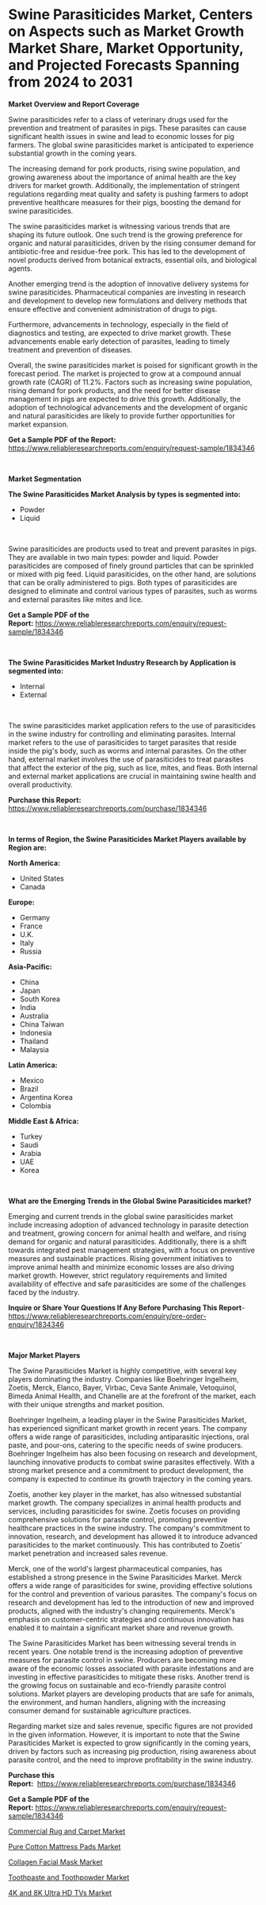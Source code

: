 <p><h1>Swine Parasiticides Market, Centers on Aspects such as Market Growth Market Share, Market Opportunity, and Projected Forecasts Spanning from 2024 to 2031</h1></p><p><strong>Market Overview and Report Coverage</strong></p>
<p><p>Swine parasiticides refer to a class of veterinary drugs used for the prevention and treatment of parasites in pigs. These parasites can cause significant health issues in swine and lead to economic losses for pig farmers. The global swine parasiticides market is anticipated to experience substantial growth in the coming years.</p><p>The increasing demand for pork products, rising swine population, and growing awareness about the importance of animal health are the key drivers for market growth. Additionally, the implementation of stringent regulations regarding meat quality and safety is pushing farmers to adopt preventive healthcare measures for their pigs, boosting the demand for swine parasiticides.</p><p>The swine parasiticides market is witnessing various trends that are shaping its future outlook. One such trend is the growing preference for organic and natural parasiticides, driven by the rising consumer demand for antibiotic-free and residue-free pork. This has led to the development of novel products derived from botanical extracts, essential oils, and biological agents.</p><p>Another emerging trend is the adoption of innovative delivery systems for swine parasiticides. Pharmaceutical companies are investing in research and development to develop new formulations and delivery methods that ensure effective and convenient administration of drugs to pigs.</p><p>Furthermore, advancements in technology, especially in the field of diagnostics and testing, are expected to drive market growth. These advancements enable early detection of parasites, leading to timely treatment and prevention of diseases.</p><p>Overall, the swine parasiticides market is poised for significant growth in the forecast period. The market is projected to grow at a compound annual growth rate (CAGR) of 11.2%. Factors such as increasing swine population, rising demand for pork products, and the need for better disease management in pigs are expected to drive this growth. Additionally, the adoption of technological advancements and the development of organic and natural parasiticides are likely to provide further opportunities for market expansion.</p></p>
<p><strong>Get a Sample PDF of the Report:</strong> <a href="https://www.reliableresearchreports.com/enquiry/request-sample/1834346">https://www.reliableresearchreports.com/enquiry/request-sample/1834346</a></p>
<p>&nbsp;</p>
<p><strong>Market Segmentation</strong></p>
<p><strong>The Swine Parasiticides Market Analysis by types is segmented into:</strong></p>
<p><ul><li>Powder</li><li>Liquid</li></ul></p>
<p>&nbsp;</p>
<p><p>Swine parasiticides are products used to treat and prevent parasites in pigs. They are available in two main types: powder and liquid. Powder parasiticides are composed of finely ground particles that can be sprinkled or mixed with pig feed. Liquid parasiticides, on the other hand, are solutions that can be orally administered to pigs. Both types of parasiticides are designed to eliminate and control various types of parasites, such as worms and external parasites like mites and lice.</p></p>
<p><strong>Get a Sample PDF of the Report:</strong>&nbsp;<a href="https://www.reliableresearchreports.com/enquiry/request-sample/1834346">https://www.reliableresearchreports.com/enquiry/request-sample/1834346</a></p>
<p>&nbsp;</p>
<p><strong>The Swine Parasiticides Market Industry Research by Application is segmented into:</strong></p>
<p><ul><li>Internal</li><li>External</li></ul></p>
<p>&nbsp;</p>
<p><p>The swine parasiticides market application refers to the use of parasiticides in the swine industry for controlling and eliminating parasites. Internal market refers to the use of parasiticides to target parasites that reside inside the pig's body, such as worms and internal parasites. On the other hand, external market involves the use of parasiticides to treat parasites that affect the exterior of the pig, such as lice, mites, and fleas. Both internal and external market applications are crucial in maintaining swine health and overall productivity.</p></p>
<p><strong>Purchase this Report:</strong>&nbsp; <a href="https://www.reliableresearchreports.com/purchase/1834346">https://www.reliableresearchreports.com/purchase/1834346</a></p>
<p>&nbsp;</p>
<p><strong>In terms of Region, the Swine Parasiticides Market Players available by Region are:</strong></p>
<p>
    <p> <strong> North America: </strong>
        <ul>
            <li>United States</li>
            <li>Canada</li>
        </ul>
        </p> 
    <p> <strong> Europe: </strong>
        <ul>
            <li>Germany</li>
            <li>France</li>
            <li>U.K.</li>
            <li>Italy</li>
            <li>Russia</li>
        </ul>
        </p> 
    <p> <strong> Asia-Pacific: </strong>
        <ul>
            <li>China</li>
            <li>Japan</li>
            <li>South Korea</li>
            <li>India</li>
            <li>Australia</li>
            <li>China Taiwan</li>
            <li>Indonesia</li>
            <li>Thailand</li>
            <li>Malaysia</li>
        </ul>
        </p> 
    <p> <strong> Latin America: </strong>
        <ul>
            <li>Mexico</li>
            <li>Brazil</li>
            <li>Argentina Korea</li>
            <li>Colombia</li>
        </ul>
        </p> 
    <p> <strong> Middle East & Africa: </strong>
        <ul>
            <li>Turkey</li>
            <li>Saudi</li>
            <li>Arabia</li>
            <li>UAE</li>
            <li>Korea</li>
        </ul>
    </p>
    </p>
<p>&nbsp;</p>
<p><strong>What are the Emerging Trends in the Global Swine Parasiticides market?</strong></p>
<p><p>Emerging and current trends in the global swine parasiticides market include increasing adoption of advanced technology in parasite detection and treatment, growing concern for animal health and welfare, and rising demand for organic and natural parasiticides. Additionally, there is a shift towards integrated pest management strategies, with a focus on preventive measures and sustainable practices. Rising government initiatives to improve animal health and minimize economic losses are also driving market growth. However, strict regulatory requirements and limited availability of effective and safe parasiticides are some of the challenges faced by the industry.</p></p>
<p><strong>Inquire or Share Your Questions If Any Before Purchasing This Report</strong>- <a href="https://www.reliableresearchreports.com/enquiry/pre-order-enquiry/1834346">https://www.reliableresearchreports.com/enquiry/pre-order-enquiry/1834346</a></p>
<p>&nbsp;</p>
<p><strong>Major Market Players</strong></p>
<p><p>The Swine Parasiticides Market is highly competitive, with several key players dominating the industry. Companies like Boehringer Ingelheim, Zoetis, Merck, Elanco, Bayer, Virbac, Ceva Sante Animale, Vetoquinol, Bimeda Animal Health, and Chanelle are at the forefront of the market, each with their unique strengths and market position.</p><p>Boehringer Ingelheim, a leading player in the Swine Parasiticides Market, has experienced significant market growth in recent years. The company offers a wide range of parasiticides, including antiparasitic injections, oral paste, and pour-ons, catering to the specific needs of swine producers. Boehringer Ingelheim has also been focusing on research and development, launching innovative products to combat swine parasites effectively. With a strong market presence and a commitment to product development, the company is expected to continue its growth trajectory in the coming years.</p><p>Zoetis, another key player in the market, has also witnessed substantial market growth. The company specializes in animal health products and services, including parasiticides for swine. Zoetis focuses on providing comprehensive solutions for parasite control, promoting preventive healthcare practices in the swine industry. The company's commitment to innovation, research, and development has allowed it to introduce advanced parasiticides to the market continuously. This has contributed to Zoetis' market penetration and increased sales revenue.</p><p>Merck, one of the world's largest pharmaceutical companies, has established a strong presence in the Swine Parasiticides Market. Merck offers a wide range of parasiticides for swine, providing effective solutions for the control and prevention of various parasites. The company's focus on research and development has led to the introduction of new and improved products, aligned with the industry's changing requirements. Merck's emphasis on customer-centric strategies and continuous innovation has enabled it to maintain a significant market share and revenue growth.</p><p>The Swine Parasiticides Market has been witnessing several trends in recent years. One notable trend is the increasing adoption of preventive measures for parasite control in swine. Producers are becoming more aware of the economic losses associated with parasite infestations and are investing in effective parasiticides to mitigate these risks. Another trend is the growing focus on sustainable and eco-friendly parasite control solutions. Market players are developing products that are safe for animals, the environment, and human handlers, aligning with the increasing consumer demand for sustainable agriculture practices.</p><p>Regarding market size and sales revenue, specific figures are not provided in the given information. However, it is important to note that the Swine Parasiticides Market is expected to grow significantly in the coming years, driven by factors such as increasing pig production, rising awareness about parasite control, and the need to improve profitability in the swine industry.</p></p>
<p><strong>Purchase this Report:</strong>&nbsp;&nbsp;<a href="https://www.reliableresearchreports.com/purchase/1834346">https://www.reliableresearchreports.com/purchase/1834346</a></p>
<p></p>
<p><strong>Get a Sample PDF of the Report:</strong>&nbsp;<a href="https://www.reliableresearchreports.com/enquiry/request-sample/1834346">https://www.reliableresearchreports.com/enquiry/request-sample/1834346</a></p>
<p><p><a href="https://github.com/khayangel/Market-Research-Report-List-1/blob/main/commercial-rug-and-carpet-market.md">Commercial Rug and Carpet Market</a></p><p><a href="https://github.com/lababdou/Market-Research-Report-List-1/blob/main/pure-cotton-mattress-pads-market.md">Pure Cotton Mattress Pads Market</a></p><p><a href="https://github.com/antony131rp/Market-Research-Report-List-1/blob/main/collagen-facial-mask-market.md">Collagen Facial Mask Market</a></p><p><a href="https://github.com/indrystar/Market-Research-Report-List-1/blob/main/toothpaste-and-toothpowder-market.md">Toothpaste and Toothpowder Market</a></p><p><a href="https://github.com/elizabethdagraca/Market-Research-Report-List-1/blob/main/4k-and-8k-ultra-hd-tvs-market.md">4K and 8K Ultra HD TVs Market</a></p></p>